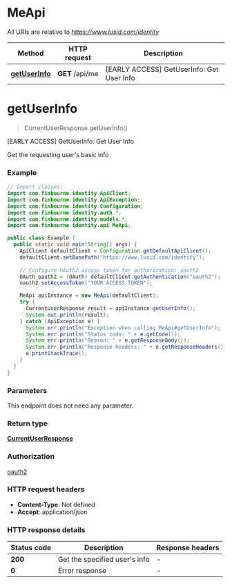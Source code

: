 # MeApi

All URIs are relative to *https://www.lusid.com/identity*

Method | HTTP request | Description
------------- | ------------- | -------------
[**getUserInfo**](MeApi.md#getUserInfo) | **GET** /api/me | [EARLY ACCESS] GetUserInfo: Get User Info


<a name="getUserInfo"></a>
# **getUserInfo**
> CurrentUserResponse getUserInfo()

[EARLY ACCESS] GetUserInfo: Get User Info

Get the requesting user&#39;s basic info

### Example
```java
// Import classes:
import com.finbourne.identity.ApiClient;
import com.finbourne.identity.ApiException;
import com.finbourne.identity.Configuration;
import com.finbourne.identity.auth.*;
import com.finbourne.identity.models.*;
import com.finbourne.identity.api.MeApi;

public class Example {
  public static void main(String[] args) {
    ApiClient defaultClient = Configuration.getDefaultApiClient();
    defaultClient.setBasePath("https://www.lusid.com/identity");
    
    // Configure OAuth2 access token for authorization: oauth2
    OAuth oauth2 = (OAuth) defaultClient.getAuthentication("oauth2");
    oauth2.setAccessToken("YOUR ACCESS TOKEN");

    MeApi apiInstance = new MeApi(defaultClient);
    try {
      CurrentUserResponse result = apiInstance.getUserInfo();
      System.out.println(result);
    } catch (ApiException e) {
      System.err.println("Exception when calling MeApi#getUserInfo");
      System.err.println("Status code: " + e.getCode());
      System.err.println("Reason: " + e.getResponseBody());
      System.err.println("Response headers: " + e.getResponseHeaders());
      e.printStackTrace();
    }
  }
}
```

### Parameters
This endpoint does not need any parameter.

### Return type

[**CurrentUserResponse**](CurrentUserResponse.md)

### Authorization

[oauth2](../README.md#oauth2)

### HTTP request headers

 - **Content-Type**: Not defined
 - **Accept**: application/json

### HTTP response details
| Status code | Description | Response headers |
|-------------|-------------|------------------|
**200** | Get the specified user&#39;s info |  -  |
**0** | Error response |  -  |

